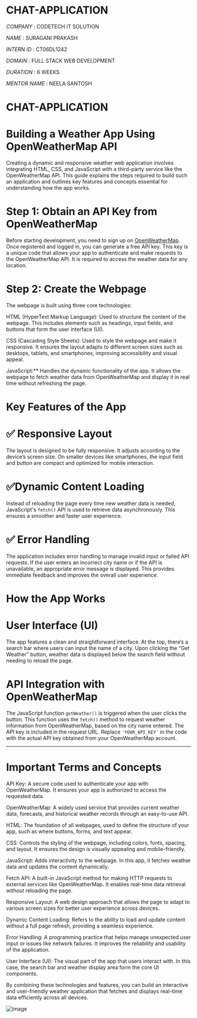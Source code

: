 # CHAT-APPLICATION

*COMPANY* : CODETECH IT SOLUTION

*NAME* : SURAGANI PRAKASH

*INTERN ID* : CT06DL1242

*DOMAIN* : FULL STACK WEB DEVELOPMENT

*DURATION* : 6 WEEKS

*MENTOR NAME* : NEELA SANTOSH

# CHAT-APPLICATION

# Building a Weather App Using OpenWeatherMap API

Creating a dynamic and responsive weather web application involves integrating HTML, CSS, and JavaScript with a third-party service like the OpenWeatherMap API. This guide explains the steps required to build such an application and outlines key features and concepts essential for understanding how the app works.

# Step 1: Obtain an API Key from OpenWeatherMap

Before starting development, you need to sign up on [OpenWeatherMap](https://openweathermap.org/api). Once registered and logged in, you can generate a free API key. This key is a unique code that allows your app to authenticate and make requests to the OpenWeatherMap API. It is required to access the weather data for any location.

# Step 2: Create the Webpage

The webpage is built using three core technologies:

HTML (HyperText Markup Language): Used to structure the content of the webpage. This includes elements such as headings, input fields, and buttons that form the user interface (UI).

CSS (Cascading Style Sheets): Used to style the webpage and make it responsive. It ensures the layout adapts to different screen sizes such as desktops, tablets, and smartphones, improving accessibility and visual appeal.

JavaScript:** Handles the dynamic functionality of the app. It allows the webpage to fetch weather data from OpenWeatherMap and display it in real time without refreshing the page.

# Key Features of the App

# ✅ Responsive Layout

The layout is designed to be fully responsive. It adjusts according to the device’s screen size. On smaller devices like smartphones, the input field and button are compact and optimized for mobile interaction.

# ✅Dynamic Content Loading

Instead of reloading the page every time new weather data is needed, JavaScript's `fetch()` API is used to retrieve data asynchronously. This ensures a smoother and faster user experience.

# ✅ Error Handling

The application includes error handling to manage invalid input or failed API requests. If the user enters an incorrect city name or if the API is unavailable, an appropriate error message is displayed. This provides immediate feedback and improves the overall user experience.

# How the App Works

# User Interface (UI)

The app features a clean and straightforward interface. At the top, there’s a search bar where users can input the name of a city. Upon clicking the “Get Weather” button, weather data is displayed below the search field without needing to reload the page.

# API Integration with OpenWeatherMap

The JavaScript function `getWeather()` is triggered when the user clicks the button. This function uses the `fetch()` method to request weather information from OpenWeatherMap, based on the city name entered. The API key is included in the request URL. Replace `'YOUR_API_KEY'` in the code with the actual API key obtained from your OpenWeatherMap account.

---

# Important Terms and Concepts

API Key: A secure code used to authenticate your app with OpenWeatherMap. It ensures your app is authorized to access the requested data.

OpenWeatherMap: A widely used service that provides current weather data, forecasts, and historical weather records through an easy-to-use API.

HTML: The foundation of all webpages, used to define the structure of your app, such as where buttons, forms, and text appear.

CSS: Controls the styling of the webpage, including colors, fonts, spacing, and layout. It ensures the design is visually appealing and mobile-friendly.

JavaScript: Adds interactivity to the webpage. In this app, it fetches weather data and updates the content dynamically.

Fetch API: A built-in JavaScript method for making HTTP requests to external services like OpenWeatherMap. It enables real-time data retrieval without reloading the page.

Responsive Layout: A web design approach that allows the page to adapt to various screen sizes for better user experience across devices.

Dynamic Content Loading: Refers to the ability to load and update content without a full page refresh, providing a seamless experience.

Error Handling: A programming practice that helps manage unexpected user input or issues like network failures. It improves the reliability and usability of the application.

User Interface (UI): The visual part of the app that users interact with. In this case, the search bar and weather display area form the core UI components.

By combining these technologies and features, you can build an interactive and user-friendly weather application that fetches and displays real-time data efficiently across all devices.

![Image](https://github.com/user-attachments/assets/bf00f279-ba29-4686-8f55-25eadcf81951)
